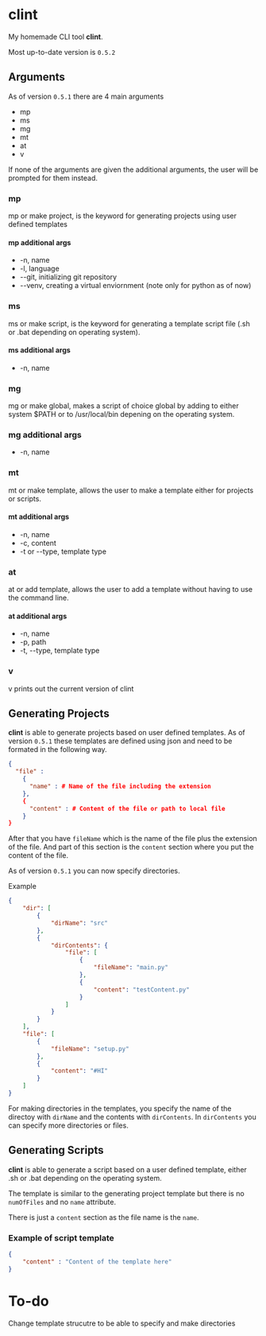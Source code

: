 # clint
My homemade CLI tool **clint**.

Most up-to-date version is `0.5.2`

## Arguments
As of version `0.5.1` there are 4 main arguments
*  mp
*  ms
*  mg
*  mt
*  at
*  v

If none of the arguments are given the additional arguments, the user will be prompted for them instead.

### mp
mp or make project, is the keyword for generating projects using user defined templates

#### mp additional args
*  -n, name
*  -l, language
*  --git, initializing git repository
*  --venv, creating a virtual enviornment (note only for python as of now)


### ms
ms or make script, is the keyword for generating a template script file (.sh or .bat depending on operating system).

#### ms additional args
* -n, name

### mg
mg or make global, makes a script of choice global by adding to either system $PATH or to /usr/local/bin depening on the operating system.

### mg additional args
* -n, name
  
### mt
mt or make template, allows the user to make a template either for projects or scripts.

#### mt additional args
* -n, name
* -c, content
* -t or --type, template type

### at
at or add template, allows the user to add a template without having to use the command line.

#### at additional args
* -n, name
* -p, path
* -t, --type, template type

### v
v prints out the current version of clint

## Generating Projects
**clint** is able to generate projects based on user defined templates. As of version `0.5.1` these templates are defined using json and need to be formated in the following way.

~~~json
{
  "file" : 
    {
      "name" : # Name of the file including the extension
    },
    {
      "content" : # Content of the file or path to local file
    }
}
~~~

After that you have `fileName` which is the name of the file plus the extension of the file. And part of this section is the `content` section where you put the content of the file.

As of version `0.5.1` you can now specify directories.

Example
~~~json
{
    "dir": [
        {
            "dirName": "src"
        },
        {
            "dirContents": {
                "file": [
                    {
                        "fileName": "main.py"
                    },
                    {
                        "content": "testContent.py"
                    }
                ]
            }
        }
    ],
    "file": [
        {
            "fileName": "setup.py"
        },
        {
            "content": "#HI"
        }
    ]
}
~~~

For making directories in the templates, you specify the name of the directoy with `dirName` and the contents with `dirContents`. In `dirContents` you can specify more directories or files.


## Generating Scripts
**clint** is able to generate a script based on a user defined template, either .sh or .bat depending on the operating system.

The template is similar to the generating project template but there is no `numOfFiles` and no `name` attribute.

There is just a `content` section as the file name is the `name`.

### Example of script template

~~~json
{
    "content" : "Content of the template here"
}
~~~

# To-do
Change template strucutre to be able to specify and make directories
